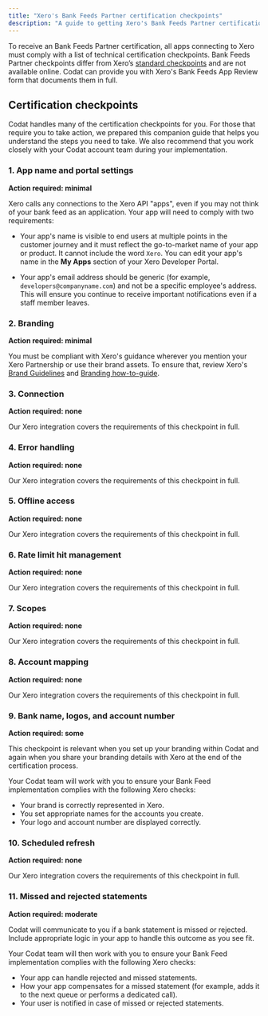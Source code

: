 ```yaml
---
title: "Xero's Bank Feeds Partner certification checkpoints"
description: "A guide to getting Xero's Bank Feeds Partner certification with Codat"
---
```


To receive an Bank Feeds Partner certification, all apps connecting to Xero must comply with a list of technical certification checkpoints. Bank Feeds Partner checkpoints differ from Xero’s [standard checkpoints](https://developer.xero.com/documentation/xero-app-store/app-partner-guides/certification-checkpoints/) and are not available online. Codat can provide you with Xero's Bank Feeds App Review form that documents them in full.

## Certification checkpoints

Codat handles many of the certification checkpoints for you. For those that require you to take action, we prepared this companion guide that helps you understand the steps you need to take. We also recommend that you work closely with your Codat account team during your implementation.

### 1. App name and portal settings

**Action required: minimal**

Xero calls any connections to the Xero API "apps", even if you may not think of your bank feed as an application. Your app will need to comply with two requirements:

* Your app's name is visible to end users at multiple points in the customer journey and it must reflect the go-to-market name of your app or product. It cannot include the word `Xero`. You can edit your app's name in the **My Apps** section of your Xero Developer Portal.

* Your app's email address should be generic (for example, `developers@companyname.com`) and not be a specific employee's address. This will ensure you continue to receive important notifications even if a staff member leaves.

### 2. Branding

**Action required: minimal**

You must be compliant with Xero's guidance wherever you mention your Xero Partnership or use their brand assets. To ensure that, review Xero's [Brand Guidelines](https://developer.xero.com/static/otherfiles/xero-app-partner-brand-guidelines.pdf) and [Branding how-to-guide](https://developer.xero.com/documentation/guides/how-to-guides/branding-your-integration/).

### 3. Connection

**Action required: none**

Our Xero integration covers the requirements of this checkpoint in full.
  
### 4. Error handling

**Action required: none**

Our Xero integration covers the requirements of this checkpoint in full.
  
### 5. Offline access

**Action required: none**

Our Xero integration covers the requirements of this checkpoint in full.
  
### 6. Rate limit hit management

**Action required: none**

Our Xero integration covers the requirements of this checkpoint in full. 
  
### 7. Scopes

**Action required: none**

Our Xero integration covers the requirements of this checkpoint in full. 
  
### 8. Account mapping

**Action required: none**

Our Xero integration covers the requirements of this checkpoint in full. 
  
### 9. Bank name, logos, and account number

**Action required: some**

This checkpoint is relevant when you set up your branding within Codat and again when you share your branding details with Xero at the end of the certification process.

Your Codat team will work with you to ensure your Bank Feed implementation complies with the following Xero checks: 

* Your brand is correctly represented in Xero.
* You set appropriate names for the accounts you create. 
* Your logo and account number are displayed correctly. 

### 10. Scheduled refresh

**Action required: none**

Our Xero integration covers the requirements of this checkpoint in full.

### 11. Missed and rejected statements

**Action required: moderate**

Codat will communicate to you if a bank statement is missed or rejected. Include appropriate logic in your app to handle this outcome as you see fit. 

Your Codat team will then work with you to ensure your Bank Feed implementation complies with the following Xero checks:

* Your app can handle rejected and missed statements. 
* How your app compensates for a missed statement (for example, adds it to the next queue or performs a dedicated call).
* Your user is notified in case of missed or rejected statements.
